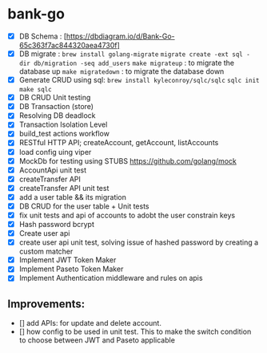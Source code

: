 # bank-go

- [x] DB Schema : [https://dbdiagram.io/d/Bank-Go-65c363f7ac844320aea4730f]
- [x] DB migrate :
      `brew install golang-migrate`
      `migrate create -ext sql -dir db/migration -seq add_users`
      `make migrateup` : to migrate the database up
      `make migratedown` : to migrate the database down
- [x] Generate CRUD using sql:
      `brew install kyleconroy/sqlc/sqlc`
      `sqlc init`
      `make sqlc`
- [x] DB CRUD Unit testing
- [x] DB Transaction (store)
- [x] Resolving DB deadlock
- [x] Transaction Isolation Level
- [x] build_test actions workflow
- [x] RESTful HTTP API; createAccount, getAccount, listAccounts
- [x] load config uing viper
- [x] MockDb for testing using STUBS https://github.com/golang/mock
- [x] AccountApi unit test
- [x] createTransfer API
- [x] createTransfer API unit test
- [x] add a user table && its migration
- [x] DB CRUD for the user table + Unit tests
- [x] fix unit tests and api of accounts to adobt the user constrain keys
- [x] Hash password bcrypt
- [x] Create user api
- [x] create user api unit test, solving issue of hashed password by creating a custom matcher
- [x] Implement JWT Token Maker
- [x] Implement Paseto Token Maker
- [x] Implement Authentication middleware and rules on apis

## Improvements:

- [] add APIs: for update and delete account.
- [] how config to be used in unit test. This to make the switch condition to choose between JWT and Paseto applicable
